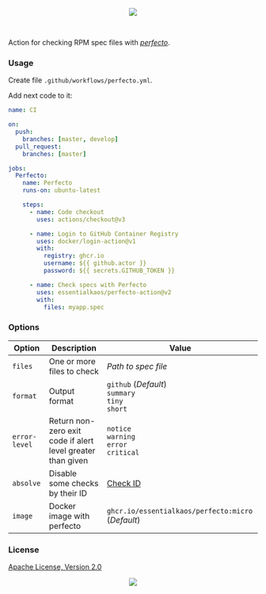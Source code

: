 <p align="center"><a href="#readme"><img src="https://gh.kaos.st/perfecto-action.svg"/></a></p>

<br/>

Action for checking RPM spec files with [_perfecto_](https://kaos.sh/perfecto).

### Usage

Create file `.github/workflows/perfecto.yml`.

Add next code to it:

```yml
name: CI

on:
  push:
    branches: [master, develop]
  pull_request:
    branches: [master]

jobs:
  Perfecto:
    name: Perfecto
    runs-on: ubuntu-latest

    steps:
      - name: Code checkout
        uses: actions/checkout@v3

      - name: Login to GitHub Container Registry
        uses: docker/login-action@v1
        with:
          registry: ghcr.io
          username: ${{ github.actor }}
          password: ${{ secrets.GITHUB_TOKEN }}

      - name: Check specs with Perfecto
        uses: essentialkaos/perfecto-action@v2
        with:
          files: myapp.spec

```

### Options

| Option | Description | Value |
|--------|-------------|-------|
| `files` | One or more files to check | _Path to spec file_ |
| `format` | Output format | `github` (_Default_)<br/>`summary`<br/>`tiny`<br/>`short` |
| `error-level` | Return non-zero exit code if alert level greater than given | `notice`<br/>`warning`<br/>`error`<br/>`critical` |
| `absolve` | Disable some checks by their ID | [Check ID](https://kaos.sh/perfecto/w/Home) |
| `image` | Docker image with perfecto | `ghcr.io/essentialkaos/perfecto:micro` (_Default_) |

### License

[Apache License, Version 2.0](https://www.apache.org/licenses/LICENSE-2.0)

<p align="center"><a href="https://essentialkaos.com"><img src="https://gh.kaos.st/ekgh.svg"/></a></p>
